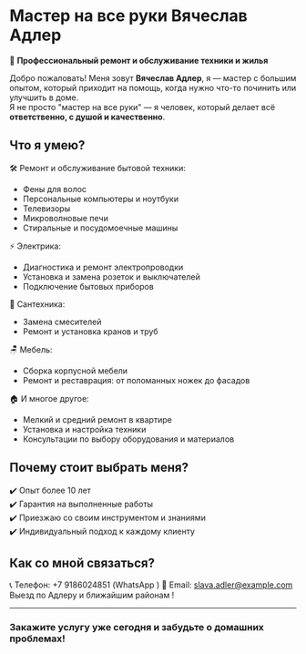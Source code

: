 # Мастер на все руки Вячеслав Адлер

🔧 **Профессиональный ремонт и обслуживание техники и жилья**

Добро пожаловать! Меня зовут **Вячеслав Адлер**, я — мастер с большим опытом, который приходит на помощь, когда нужно что-то починить или улучшить в доме.  
Я не просто "мастер на все руки" — я человек, который делает всё **ответственно, с душой и качественно**.

## Что я умею?

🛠️ Ремонт и обслуживание бытовой техники:
- Фены для волос
- Персональные компьютеры и ноутбуки
- Телевизоры
- Микроволновые печи
- Стиральные и посудомоечные машины

⚡ Электрика:
- Диагностика и ремонт электропроводки
- Установка и замена розеток и выключателей
- Подключение бытовых приборов

🚰 Сантехника:
- Замена смесителей
- Ремонт и установка кранов и труб

🪑 Мебель:
- Сборка корпусной мебели
- Ремонт и реставрация: от поломанных ножек до фасадов

🏠 И многое другое:
- Мелкий и средний ремонт в квартире
- Установка и настройка техники
- Консультации по выбору оборудования и материалов

## Почему стоит выбрать меня?

✔️ Опыт более 10 лет  
✔️ Гарантия на выполненные работы  
✔️ Приезжаю со своим инструментом и знаниями  
✔️ Индивидуальный подход к каждому клиенту  

## Как со мной связаться?

📞 Телефон: +7 9186024851  (WhatsApp )
📧 Email: slava.adler@example.com  
Выезд по Адлеру и ближайшим районам !  

---

### Закажите услугу уже сегодня и забудьте о домашних проблемах!

